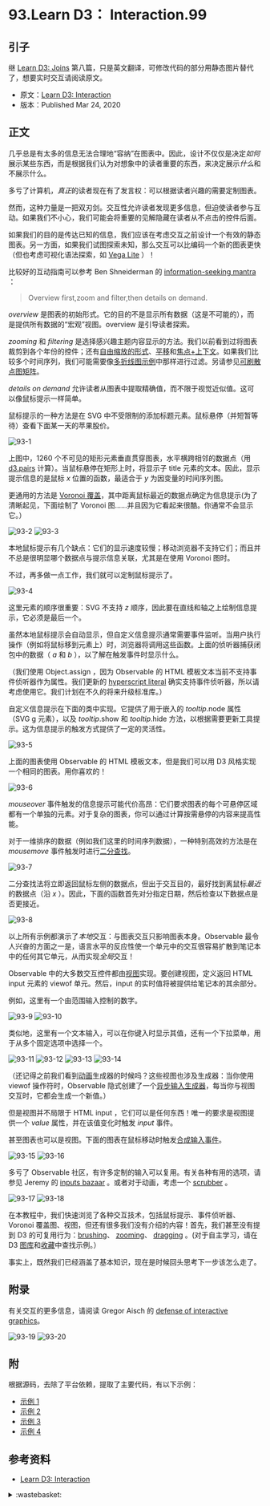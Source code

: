 # 93.Learn D3： Interaction.99

## <a name="start"></a> 引子
继 [Learn D3: Joins][url-pre] 第八篇，只是英文翻译，可修改代码的部分用静态图片替代了，想要实时交互请阅读原文。

- 原文：[Learn D3: Interaction][url-1]
- 版本：Published Mar 24, 2020

## <a name="title1"></a> 正文
几乎总是有太多的信息无法合理地“容纳”在图表中。因此，设计不仅仅是决定*如何*展示某些东西，而是根据我们认为对想象中的读者重要的东西，来决定展示*什么*和不展示什么。

多亏了计算机，*真正*的读者现在有了发言权：可以根据读者兴趣的需要定制图表。

然而，这种力量是一把双刃剑。交互性允许读者发现更多信息，但迫使读者参与互动。如果我们不小心，我们可能会将重要的见解隐藏在读者从不点击的控件后面。

如果我们的目的是传达已知的信息，我们应该在考虑交互之前设计一个有效的静态图表。另一方面，如果我们试图探索未知，那么交互可以比编码一个新的图表更快（但也考虑可视化语法探索，如 [Vega Lite][url-2] ）！

比较好的互动指南可以参考 Ben Shneiderman 的 [information-seeking mantra][url-3] ：

> Overview first,zoom and filter,then details on demand.

*overview* 是图表的初始形式。它的目的不是显示所有数据（这是不可能的），而是提供所有数据的“宏观”视图。overview 是引导读者探索。

*zooming* 和 *filtering* 是选择感兴趣主题内容显示的方法。我们以前看到过将图表裁剪到各个年份的控件；还有[自由缩放的形式][url-4]、[平移][url-5]和[焦点+上下文][url-6]。如果我们比较多个时间序列，我们可能需要像[多折线图示例][url-7]中那样进行过滤。另请参见[可刷散点图矩阵][url-8]。

*details on demand* 允许读者从图表中提取精确值，而不限于视觉近似值。这可以像鼠标提示一样简单。

鼠标提示的一种方法是在 SVG 中不受限制的添加标题元素。鼠标悬停（并短暂等待）查看下面某一天的苹果股价。

![93-1][url-local-1]


上图中，1260 个不可见的矩形元素垂直贯穿图表，水平横跨相邻的数据点（用 [d3.pairs][url-9] 计算）。当鼠标悬停在矩形上时，将显示子 title 元素的文本。因此，显示提示信息的是鼠标 *x* 位置的函数，最适合于 *y* 为因变量的时间序列图。

更通用的方法是 [Voronoi 覆盖][url-10]，其中距离鼠标最近的数据点确定为信息提示(为了清晰起见，下面绘制了 Voronoi 图……并且因为它看起来很酷。你通常不会显示它。）

![93-2][url-local-2]
![93-3][url-local-3]

本地鼠标提示有几个缺点：它们的显示速度较慢；移动浏览器不支持它们；而且并不总是很明显哪个数据点与提示信息关联，尤其是在使用 Voronoi 图时。

不过，再多做一点工作，我们就可以定制鼠标提示了。

![93-4][url-local-4]

这里元素的顺序很重要：SVG 不支持 *z* 顺序，因此要在直线和轴之上绘制信息提示，它必须是最后一个。

虽然本地鼠标提示会自动显示，但自定义信息提示通常需要事件监听。当用户执行操作（例如将鼠标移到元素上）时，浏览器将调用这些函数。上面的侦听器捕获闭包中的数据（ *a* 和 *b* ），以了解在触发事件时显示什么。

（我们使用 Object.assign ，因为 Observable 的 HTML 模板文本当前不支持事件侦听器作为属性。我们更新的 [hyperscript literal][url-11] 确实支持事件侦听器，所以请考虑使用它。我们计划在不久的将来升级标准库。）

自定义信息提示在下面的类中实现。它提供了用于嵌入的 *tooltip*.node 属性（SVG g 元素），以及 *tooltip*.show 和 *tooltip*.hide 方法，以根据需要更新工具提示。这为信息提示的触发方式提供了一定的灵活性。

![93-5][url-local-5]

上面的图表使用 Observable 的 HTML 模板文本，但是我们可以用 D3 风格实现一个相同的图表。用你喜欢的！

![93-6][url-local-6]

*mouseover* 事件触发的信息提示可能代价高昂：它们要求图表的每个可悬停区域都有一个单独的元素。对于复杂的图表，你可以通过计算按需悬停的内容来提高性能。

对于一维排序的数据（例如我们这里的时间序列数据），一种特别高效的方法是在 *mousemove* 事件触发时进行[二分查找][url-12]。

![93-7][url-local-7]

二分查找法将立即返回鼠标左侧的数据点，但出于交互目的，最好找到离鼠标*最近*的数据点（沿 *x* ）。因此，下面的函数首先对分指定日期，然后检查以下数据点是否更接近。

![93-8][url-local-8]

以上所有示例都演示了*本地*交互：与图表交互只影响图表本身。Observable 最令人兴奋的方面之一是，语言水平的反应性使一个单元中的交互很容易扩散到笔记本中的任何其它单元，从而实现*全局*交互！

Observable 中的大多数交互控件都由[视图][url-13]实现。要创建视图，定义返回 HTML input 元素的 viewof 单元。然后，input 的实时值将被提供给笔记本的其余部分。

例如，这里有一个由范围输入控制的数字。

![93-9][url-local-9]
![93-10][url-local-10]

类似地，这里有一个文本输入，可以在你键入时显示其值，还有一个下拉菜单，用于从多个固定选项中选择一个。

![93-11][url-local-11]
![93-12][url-local-12]
![93-13][url-local-13]
![93-14][url-local-14]

（还记得之前我们看到[动画][url-14]生成器的时候吗？这些视图也涉及生成器：当你使用 viewof 操作符时，Observable 隐式创建了一个[异步输入生成器][url-15]，每当你与视图交互时，它都会生成一个新值。）

但是视图并不局限于 HTML input ，它们可以是任何东西！唯一的要求是视图提供一个 *value* 属性，并在该值变化时触发 *input* 事件。

甚至图表也可以是视图。下面的图表在鼠标移动时触发[合成输入事件][url-16]。

![93-15][url-local-15]
![93-16][url-local-16]

多亏了 Observable 社区，有许多定制的输入可以复用。有关各种有用的选项，请参见 Jeremy 的 [inputs bazaar][url-17] 。或者对于动画，考虑一个 [scrubber][url-18] 。

![93-17][url-local-17]
![93-18][url-local-18]

在本教程中，我们快速浏览了各种交互技术，包括鼠标提示、事件侦听器、Voronoi 覆盖图、视图，但还有很多我们没有介绍的内容！首先，我们甚至没有提到 D3 的可复用行为：[brushing][url-19]、 [zooming][url-20]、 [dragging][url-21] 。(对于自主学习，请在 D3 [图库][url-22]和[收藏][url-23]中查找示例。）

事实上，既然我们已经涵盖了基本知识，现在是时候回头思考下一步该怎么走了。

## 附录

有关交互的更多信息，请阅读 Gregor Aisch 的 [defense of interactive graphics][url-24]。

![93-19][url-local-19]
![93-20][url-local-20]

## 附
根据源码，去除了平台依赖，提取了主要代码，有以下示例：
- [示例 1][url-25]
- [示例 2][url-26]
- [示例 3][url-27]
- [示例 4][url-28]


## <a name="reference"></a> 参考资料
- [Learn D3: Interaction][url-1]

[url-pre]:https://github.com/XXHolic/blog/issues/98
[url-1]:https://observablehq.com/@d3/learn-d3-interaction?collection=@d3/learn-d3
[url-2]:https://vega.github.io/vega-lite/
[url-3]:https://www.cs.umd.edu/~ben/papers/Shneiderman1996eyes.pdfz
[url-4]:https://observablehq.com/@d3/zoomable-area-chart
[url-5]:https://observablehq.com/@d3/pannable-chart
[url-6]:https://observablehq.com/@d3/focus-context
[url-7]:https://observablehq.com/@d3/multi-line-chart
[url-8]:https://observablehq.com/@d3/brushable-scatterplot-matrix
[url-9]:https://github.com/d3/d3-array/blob/master/README.md#pairs
[url-10]:https://github.com/d3/d3-delaunay
[url-11]:https://observablehq.com/@observablehq/htl
[url-12]:https://observablehq.com/@d3/d3-bisect
[url-13]:https://observablehq.com/@observablehq/introduction-to-views
[url-14]:https://observablehq.com/@d3/learn-d3-animation?collection=@d3/learn-d3
[url-15]:https://github.com/observablehq/stdlib/blob/master/README.md#Generators_input
[url-16]:https://developer.mozilla.org/en-US/docs/Web/Guide/Events/Creating_and_triggering_events
[url-17]:https://observablehq.com/@jashkenas/inputs
[url-18]:https://observablehq.com/@mbostock/scrubber
[url-19]:https://github.com/d3/d3-brush
[url-20]:https://github.com/d3/d3-zoom
[url-21]:https://github.com/d3/d3-drag
[url-22]:https://observablehq.com/@d3/gallery
[url-23]:https://observablehq.com/@d3?tab=collections
[url-24]:https://www.vis4.net/blog/2017/03/in-defense-of-interactive-graphics/

[url-25]:https://xxholic.github.io/lab/blog/93/index.html
[url-26]:https://xxholic.github.io/lab/blog/93/index2.html
[url-27]:https://xxholic.github.io/lab/blog/93/index3.html
[url-28]:https://xxholic.github.io/lab/blog/93/index4.html


[url-local-1]:./images/93/1.png
[url-local-2]:./images/93/2.png
[url-local-3]:./images/93/3.png
[url-local-4]:./images/93/4.png
[url-local-5]:./images/93/5.png
[url-local-6]:./images/93/6.png
[url-local-7]:./images/93/7.png
[url-local-8]:./images/93/8.png
[url-local-9]:./images/93/9.png
[url-local-10]:./images/93/10.png
[url-local-11]:./images/93/11.png
[url-local-12]:./images/93/12.png
[url-local-13]:./images/93/13.png
[url-local-14]:./images/93/14.png
[url-local-15]:./images/93/15.png
[url-local-16]:./images/93/16.png
[url-local-17]:./images/93/17.png
[url-local-18]:./images/93/18.png
[url-local-19]:./images/93/19.png
[url-local-20]:./images/93/20.png

<details>
<summary>:wastebasket:</summary>

《巫师 3》 dlc 《石之心》故事有趣，boss 玩法比正传更优秀。

之前玩游戏知道自己操作一般，都是玩了一般难度就满足了。

这次有点自我膨胀了，难度升到了“想要流一点血”，再次体会到操作还是要多练练才行。

《石之心》本地游戏文件里面有个额外的漫画。

![93-poster][url-local-poster]

</details>

[url-local-poster]:./images/93/poster.png
